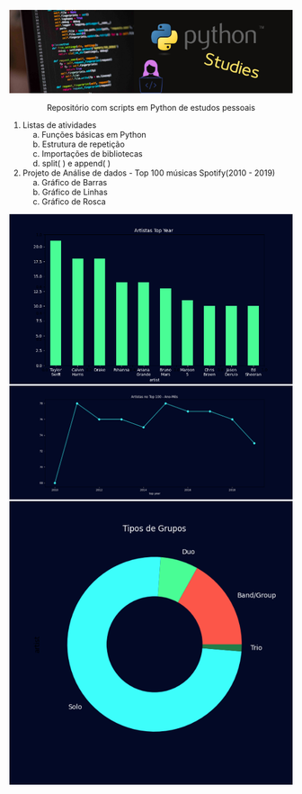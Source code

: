 ![Capa do Repositório](capa_python.png)
<p align="center">Repositório com scripts em Python de estudos pessoais</p>

1. Listas de atividades <br>
&emsp; a. Funções básicas em Python<br>
&emsp; b. Estrutura de repetição <br>
&emsp; c. Importações de bibliotecas<br>
&emsp; d. split( ) e append( ) <br>
2. Projeto de Análise de dados - Top 100 músicas Spotify(2010 - 2019)<br>
&emsp; a. Gráfico de Barras<br>
&emsp; b. Gráfico de Linhas<br>
&emsp; c. Gráfico de Rosca<br>

![Gráfico de Barras](barras.png)
![Gráfico de Linhas](linhas.png)
![Gráfico de Rosca](rosca.png)
